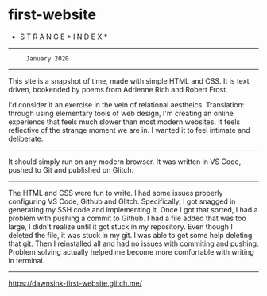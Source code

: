 # first-website

* S T R A N G E * I N D E X * 
------------------------------
         January 2020                                             
------------------------------

This site is a snapshot of time, made with simple HTML and CSS. 
It is text driven, bookended by poems from Adrienne Rich and Robert Frost. 

I'd consider it an exercise in the vein of relational aestheics. 
Translation: through using elementary tools of web design, I'm creating an online experience that feels much slower than most modern websites. It feels reflective of the strange moment we are in. I wanted it to feel intimate and deliberate.  

------------------------------

It should simply run on any modern browser. 
It was written in VS Code, pushed to Git and published on Glitch. 

------------------------------

The HTML and CSS were fun to write. I had some issues properly configuring VS Code, Github and Glitch. Specifically, I got snagged in generating my SSH code and implementing it. 
Once I got that sorted, I had a problem with pushing a commit to Github. I had a file added that was too large, I didn't realize until it got stuck in my repository. Even though I deleted the file, it was stuck in my git. 
I was able to get some help deleting that git. Then I reinstalled all and had no issues with commiting and pushing. Problem solving actually helped me become more comfortable with writing in terminal. 

------------------------------
https://dawnsink-first-website.glitch.me/
